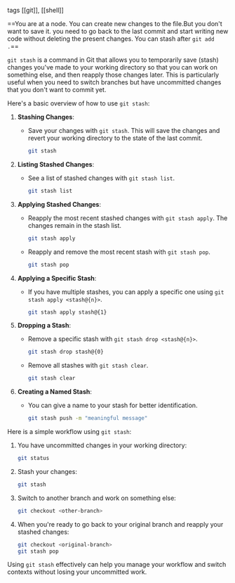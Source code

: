tags [[git]], [[shell]]

==You are at a node. You can create new changes to the file.But you don't want to save it. you need to go back to the last commit and start writing new code without deleting the present changes. You can stash after 
`git add .`==

`git stash` is a command in Git that allows you to temporarily save (stash) changes you've made to your working directory so that you can work on something else, and then reapply those changes later. This is particularly useful when you need to switch branches but have uncommitted changes that you don't want to commit yet.

Here's a basic overview of how to use `git stash`:

1. **Stashing Changes**:
   - Save your changes with `git stash`. This will save the changes and revert your working directory to the state of the last commit.
     ```sh
     git stash
     ```

2. **Listing Stashed Changes**:
   - See a list of stashed changes with `git stash list`.
     ```sh
     git stash list
     ```

3. **Applying Stashed Changes**:
   - Reapply the most recent stashed changes with `git stash apply`. The changes remain in the stash list.
     ```sh
     git stash apply
     ```
   - Reapply and remove the most recent stash with `git stash pop`.
     ```sh
     git stash pop
     ```

4. **Applying a Specific Stash**:
   - If you have multiple stashes, you can apply a specific one using `git stash apply <stash@{n}>`.
     ```sh
     git stash apply stash@{1}
     ```

5. **Dropping a Stash**:
   - Remove a specific stash with `git stash drop <stash@{n}>`.
     ```sh
     git stash drop stash@{0}
     ```
   - Remove all stashes with `git stash clear`.
     ```sh
     git stash clear
     ```

6. **Creating a Named Stash**:
   - You can give a name to your stash for better identification.
     ```sh
     git stash push -m "meaningful message"
     ```

Here is a simple workflow using `git stash`:

1. You have uncommitted changes in your working directory:
   ```sh
   git status
   ```

2. Stash your changes:
   ```sh
   git stash
   ```

3. Switch to another branch and work on something else:
   ```sh
   git checkout <other-branch>
   ```

4. When you're ready to go back to your original branch and reapply your stashed changes:
   ```sh
   git checkout <original-branch>
   git stash pop
   ```

Using `git stash` effectively can help you manage your workflow and switch contexts without losing your uncommitted work.